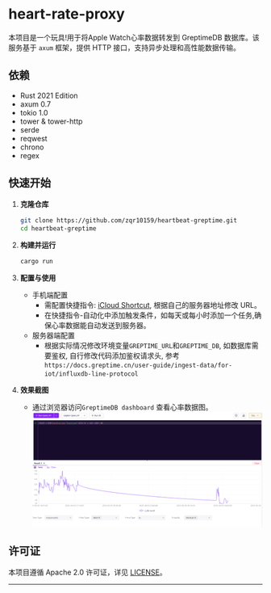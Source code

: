 # heart-rate-proxy

本项目是一个玩具!用于将Apple Watch心率数据转发到 GreptimeDB 数据库。该服务基于 `axum` 框架，提供 HTTP 接口，支持异步处理和高性能数据传输。

## 依赖

- Rust 2021 Edition
- axum 0.7
- tokio 1.0
- tower & tower-http
- serde
- reqwest
- chrono
- regex

## 快速开始

1. **克隆仓库**
   ```bash
   git clone https://github.com/zqr10159/heartbeat-greptime.git
   cd heartbeat-greptime
   ```

2. **构建并运行**
   ```bash
   cargo run
   ```

3. **配置与使用**
    - 手机端配置
        - 需配置快捷指令: [iCloud Shortcut](https://www.icloud.com/shortcuts/2dc5d3614f204dd6af396d04c773bfbf), 根据自己的服务器地址修改 URL。
        - 在快捷指令-自动化中添加触发条件，如每天或每小时添加一个任务,确保心率数据能自动发送到服务器。
    - 服务器端配置
        - 根据实际情况修改环境变量`GREPTIME_URL`和`GREPTIME_DB`, 如数据库需要鉴权, 自行修改代码添加鉴权请求头, 参考`https://docs.greptime.cn/user-guide/ingest-data/for-iot/influxdb-line-protocol`

4. **效果截图**
    - 通过浏览器访问`GreptimeDB dashboard` 查看心率数据图。![img.png](img.png)
## 许可证

本项目遵循 Apache 2.0 许可证，详见 [LICENSE](./LICENSE)。

---